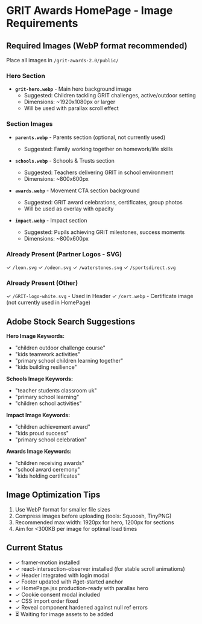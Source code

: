 # GRIT Awards HomePage - Image Requirements

## Required Images (WebP format recommended)

Place all images in `/grit-awards-2.0/public/`

### Hero Section
- **`grit-hero.webp`** - Main hero background image
  - Suggested: Children tackling GRIT challenges, active/outdoor setting
  - Dimensions: ~1920x1080px or larger
  - Will be used with parallax scroll effect

### Section Images
- **`parents.webp`** - Parents section (optional, not currently used)
  - Suggested: Family working together on homework/life skills
  
- **`schools.webp`** - Schools & Trusts section
  - Suggested: Teachers delivering GRIT in school environment
  - Dimensions: ~800x600px
  
- **`awards.webp`** - Movement CTA section background
  - Suggested: GRIT award celebrations, certificates, group photos
  - Will be used as overlay with opacity
  
- **`impact.webp`** - Impact section
  - Suggested: Pupils achieving GRIT milestones, success moments
  - Dimensions: ~800x600px

### Already Present (Partner Logos - SVG)
✓ `/leon.svg`
✓ `/odeon.svg`
✓ `/waterstones.svg`
✓ `/sportsdirect.svg`

### Already Present (Other)
✓ `/GRIT-logo-white.svg` - Used in Header
✓ `/cert.webp` - Certificate image (not currently used in HomePage)

## Adobe Stock Search Suggestions

**Hero Image Keywords:**
- "children outdoor challenge course"
- "kids teamwork activities"
- "primary school children learning together"
- "kids building resilience"

**Schools Image Keywords:**
- "teacher students classroom uk"
- "primary school learning"
- "children school activities"

**Impact Image Keywords:**
- "children achievement award"
- "kids proud success"
- "primary school celebration"

**Awards Image Keywords:**
- "children receiving awards"
- "school award ceremony"
- "kids holding certificates"

## Image Optimization Tips

1. Use WebP format for smaller file sizes
2. Compress images before uploading (tools: Squoosh, TinyPNG)
3. Recommended max width: 1920px for hero, 1200px for sections
4. Aim for <300KB per image for optimal load times

## Current Status

- ✓ framer-motion installed
- ✓ react-intersection-observer installed (for stable scroll animations)
- ✓ Header integrated with login modal
- ✓ Footer updated with #get-started anchor
- ✓ HomePage.jsx production-ready with parallax hero
- ✓ Cookie consent modal included
- ✓ CSS import order fixed
- ✓ Reveal component hardened against null ref errors
- ⏳ Waiting for image assets to be added

